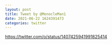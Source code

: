 ```yaml
--- 
layout: post 
title: Tweet by @MonocleMan1 
date: 2021-06-22 1624391473 
categories: twitter 
--- 
```

https://twitter.com/o/status/1407425941991825414